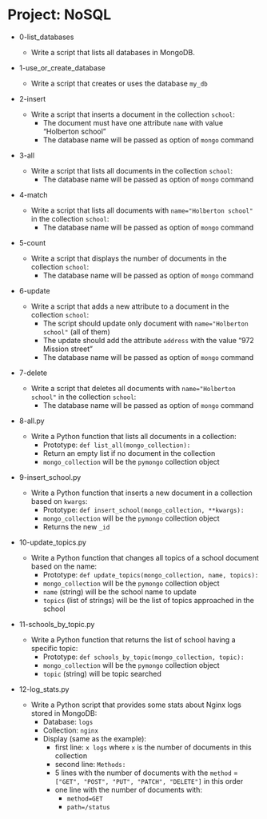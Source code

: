 # Project: NoSQL

*   0-list_databases
    - Write a script that lists all databases in MongoDB.

*   1-use_or_create_database
    - Write a script that creates or uses the database `my_db`

*   2-insert
    - Write a script that inserts a document in the collection `school`:
      - The document must have one attribute `name` with value “Holberton school”
      - The database name will be passed as option of `mongo` command

*   3-all
    - Write a script that lists all documents in the collection `school`:
      - The database name will be passed as option of `mongo` command

*   4-match
    - Write a script that lists all documents with `name="Holberton school"` in the collection `school`:
      - The database name will be passed as option of `mongo` command

*   5-count
    - Write a script that displays the number of documents in the collection `school`:
      - The database name will be passed as option of `mongo` command

*   6-update
    - Write a script that adds a new attribute to a document in the collection `school`:
      - The script should update only document with `name="Holberton school"` (all of them)
      - The update should add the attribute `address` with the value “972 Mission street”
      - The database name will be passed as option of `mongo` command

*   7-delete
    - Write a script that deletes all documents with `name="Holberton school"` in the collection `school`:
      - The database name will be passed as option of `mongo` command

*   8-all.py
    - Write a Python function that lists all documents in a collection:
      - Prototype: `def list_all(mongo_collection):`
      - Return an empty list if no document in the collection
      - `mongo_collection` will be the `pymongo` collection object

*   9-insert_school.py
    - Write a Python function that inserts a new document in a collection based on `kwargs`:
      - Prototype: `def insert_school(mongo_collection, **kwargs):`
      - `mongo_collection` will be the `pymongo` collection object
      - Returns the new `_id`

*   10-update_topics.py
    - Write a Python function that changes all topics of a school document based on the name:
      - Prototype: `def update_topics(mongo_collection, name, topics):`
      - `mongo_collection` will be the `pymongo` collection object
      - `name` (string) will be the school name to update
      - `topics` (list of strings) will be the list of topics approached in the school

*   11-schools_by_topic.py
    - Write a Python function that returns the list of school having a specific topic:
      - Prototype: `def schools_by_topic(mongo_collection, topic):`
      - `mongo_collection` will be the `pymongo` collection object
      - `topic` (string) will be topic searched

*   12-log_stats.py
    - Write a Python script that provides some stats about Nginx logs stored in MongoDB:
      - Database: `logs`
      - Collection: `nginx`
      - Display (same as the example):
        - first line: `x logs` where `x` is the number of documents in this collection
        - second line: `Methods:`
        - 5 lines with the number of documents with the `method` = `["GET", "POST", "PUT", "PATCH", "DELETE"]` in this order
        - one line with the number of documents with:
          - `method=GET`
          - `path=/status`
